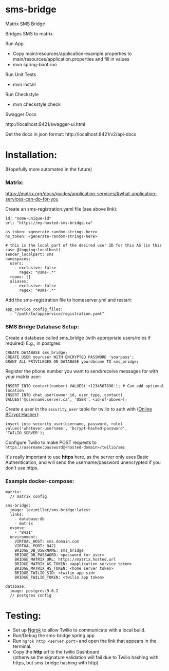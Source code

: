 # sms-bridge
Matrix SMS Bridge

Bridges SMS to matrix.


Run App
- Copy main/resources/application-example.properties to main/resources/application.properties and fill in values
- mvn spring-boot:run


Run Unit Tests
- mvn install

Run Checkstyle
- mvn checkstyle:check

Swagger Docs

http://localhost:8421/swagger-ui.html

Get the docs in json format: http://localhost:8421/v2/api-docs

# Installation:
(Hopefully more automated in the future)
### Matrix:
https://matrix.org/docs/guides/application-services/#what-application-services-can-do-for-you

Create an sms-registration.yaml file (see above link):
```
id: "some-unique-id"
url: "https://my-hosted-sms-bridge.ca"

as_token: <generate-random-strings-here>
hs_token: <generate-random-strings-here>

# this is the local part of the desired user ID for this AS (in this case @logging:localhost)
sender_localpart: sms
namespaces:
  users: 
    - exclusive: false
      regex: "@sms-.*"
  rooms: []
  aliases:
    - exclusive: false
      regex: "#sms-.*"
```

Add the sms-registration file to homeserver.yml and restart:
```
app_service_config_files:
  - "/path/to/appservice/registration.yaml"
```

### SMS Bridge Database Setup:
Create a database called sms_bridge (with appropriate users/roles if required)
E.g., in postgres:
```
CREATE DATABASE sms_bridge;
CREATE USER youruser WITH ENCRYPTED PASSWORD 'yourpass';
GRANT ALL PRIVILEGES ON DATABASE yourdbname TO sms_bridge;
```

Register the phone number you want to send/receive messages for with your matrix user:
```
INSERT INTO contact(number) VALUES('+1234567890'); # Can add optional location
INSERT INTO chat_user(owner_id, user_type, contact) VALUES('@username:server.ca', 'USER', <id-of-above>);
```

Create a user in the `security_user` table for twilio to auth with 
([Online BCrypt Hasher](https://bcrypt-generator.com/)):
```
insert into security_user(username, password, role)
values('whatever-username', 'bcrypt-hashed-password', 'TWILIO_SERVER');
```

Configure Twilio to make POST requests to 
`https://username:password@<hosted-domain>/twilio/sms`

It's really important to use **https** here, as the server only uses Basic Authentication,
and will send the username/password unencrypted if you don't use https.

### Example docker-compose:
```
matrix:
  // matrix config

sms-bridge:
  image: levimiller/sms-bridge:latest
  links:
    - database:db
    - matrix
  expose:
    - "8421"
  environment:
    VIRTUAL_HOST: sms.domain.com
    VIRTUAL_PORT: 8421
    BRIDGE_DB_USERNAME: sms_bridge
    BRIDGE_DB_PASSWORD: <password for user>
    BRIDGE_MATRIX_URL: https://matrix.hosted.url
    BRIDGE_MATRIX_AS_TOKEN: <application service token>
    BRIDGE_MATRIX_HS_TOKEN: <home server token>
    BRIDGE_TWILIO_SID: <twilio app sid>
    BRIDGE_TWILIO_TOKEN: <twilio app token>
    
database:
  image: postgres:9.6.2
  // postgres config
```

# Testing:
- Set up [Ngrok](https://ngrok.com/) to allow Twilio to communicate with a local build.
- Run/Debug the sms-bridge spring app
- Run `ngrok http <server.port>` and open the link that appears in the terminal.
- Copy the **http** url to the twilio Dashboard <br>
(otherwise the signature validation will fail due to Twilio hashing with https, 
but sms-bridge hashing with http)
